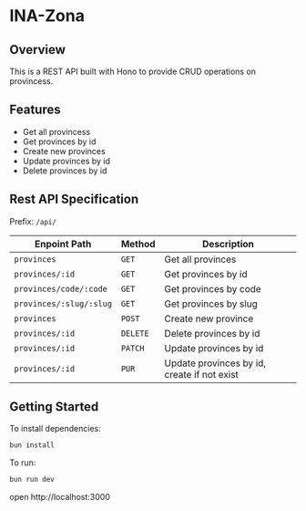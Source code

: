 # INA-Zona

## Overview

This is a REST API built with Hono to provide CRUD operations on provincess.

## Features

- Get all provincess
- Get provinces by id
- Create new provinces
- Update provinces by id
- Delete provinces by id

## Rest API Specification

Prefix: `/api/`

| Enpoint Path            | Method   | Description                                 |
| ----------------------- | -------- | ------------------------------------------- |
| `provinces`             | `GET`    | Get all provinces                           |
| `provinces/:id`         | `GET`    | Get provinces by id                         |
| `provinces/code/:code`  | `GET`    | Get provinces by code                       |
| `provinces/:slug/:slug` | `GET`    | Get provinces by slug                       |
| `provinces`             | `POST`   | Create new province                         |
| `provinces/:id`         | `DELETE` | Delete provinces by id                      |
| `provinces/:id`         | `PATCH`  | Update provinces by id                      |
| `provinces/:id`         | `PUR`    | Update provinces by id, create if not exist |

## Getting Started

To install dependencies:

```sh
bun install
```

To run:

```sh
bun run dev
```

open http://localhost:3000
